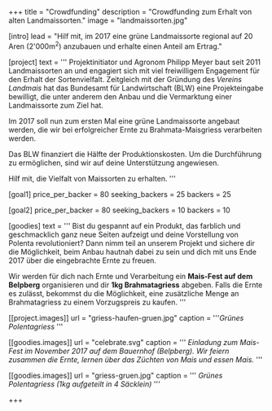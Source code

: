 +++
title = "Crowdfunding"
description = "Crowdfunding zum Erhalt von alten Landmaissorten."
image = "landmaissorten.jpg"

[intro]
  lead = "Hilf mit, im 2017 eine grüne Landmaissorte regional auf 20 Aren (2'000m<sup>2</sup>) anzubauen und erhalte einen Anteil am Ertrag."

[project]
  text = '''
Projektinitiator und Agronom Philipp Meyer baut seit 2011 Landmaissorten an und engagiert sich mit viel freiwilligem Engagement für den Erhalt der Sortenvielfalt. Zeitgleich mit der Gründung des *Vereins Landmais* hat das Bundesamt für Landwirtschaft (BLW) eine Projekteingabe bewilligt, die unter anderem den Anbau und die Vermarktung einer Landmaissorte zum Ziel hat.

Im 2017 soll nun zum ersten Mal eine grüne Landmaissorte angebaut werden, die wir bei erfolgreicher Ernte zu Brahmata-Maisgriess verarbeiten werden.

Das BLW finanziert die Hälfte der Produktionskosten. Um die Durchführung zu ermöglichen, sind wir auf deine Unterstützung angewiesen.

Hilf mit, die Vielfalt von Maissorten zu erhalten.
'''

[goal1]
  price_per_backer = 80
  seeking_backers = 25
  backers = 25

[goal2]
  price_per_backer = 80
  seeking_backers = 10
  backers = 10

[goodies]
  text = '''
Bist du gespannt auf ein Produkt, das farblich und geschmacklich ganz neue Seiten aufzeigt und deine Vorstellung von Polenta revolutioniert? Dann nimm teil an unserem Projekt und sichere dir die Möglichkeit, beim Anbau hautnah dabei zu sein und dich mit uns Ende 2017 über die eingebrachte Ernte zu freuen.

Wir werden für dich nach Ernte und Verarbeitung ein **Mais-Fest auf dem Belpberg** organisieren und dir **1kg Brahmatagriess** abgeben. Falls die Ernte es zulässt, bekommst du die Möglichkeit, eine zusätzliche Menge an Brahmatagriess zu einem Vorzugspreis zu kaufen.
'''

[[project.images]]
  url = "griess-haufen-gruen.jpg"
  caption = '''*Grünes Polentagriess*
  '''

[[goodies.images]]
  url = "celebrate.svg"
  caption = '''
*Einladung zum Mais-Fest im November 2017 auf dem Bauernhof (Belpberg). Wir feiern zusammen die Ernte, lernen über das Züchten von Mais und essen Mais.*
'''

[[goodies.images]]
url = "griess-gruen.jpg"
caption = '''
*Grünes Polentagriess (1kg aufgeteilt in 4 Säcklein)*
'''


+++
